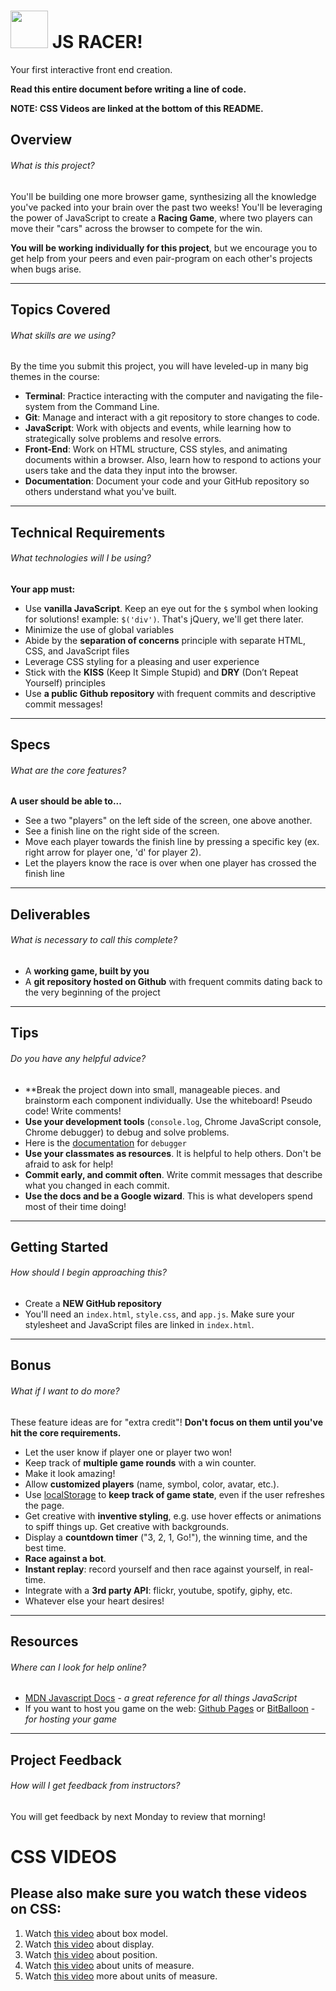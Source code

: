 # <img src="https://cloud.githubusercontent.com/assets/7833470/10423298/ea833a68-7079-11e5-84f8-0a925ab96893.png" width="60"> JS RACER! 

Your first interactive front end creation. 

**Read this entire document before writing a line of code.**

**NOTE: CSS Videos are linked at the bottom of this README.**

## Overview

###### What is this project?

You'll be building one more browser game, synthesizing all the knowledge you've packed into your brain over the past two weeks! You'll be leveraging the power of JavaScript to create a **Racing Game**, where two players can move their "cars" across the browser to compete for the win.

**You will be working individually for this project**, but we encourage you to get help from your peers and even pair-program on each other's projects when bugs arise.

---

## Topics Covered

###### What skills are we using?

By the time you submit this project, you will have leveled-up in many big themes in the course:

* **Terminal**: Practice interacting with the computer and navigating the file-system from the Command Line.
* **Git**: Manage and interact with a git repository to store changes to code.
* **JavaScript**: Work with objects and events, while learning how to strategically solve problems and resolve errors.
* **Front-End**: Work on HTML structure, CSS styles, and animating documents within a browser. Also, learn how to respond to actions your users take and the data they input into the browser.
* **Documentation**: Document your code and your GitHub repository so others understand what you've built.

---

## Technical Requirements
###### What technologies will I be using?

**Your app must:**

* Use **vanilla JavaScript**. Keep an eye out for the `$` symbol when looking for solutions! example: `$('div')`. That's jQuery, we'll get there later.  
* Minimize the use of global variables
* Abide by the **separation of concerns** principle with separate HTML, CSS, and JavaScript files
* Leverage CSS styling for a pleasing and user experience
* Stick with the **KISS** (Keep It Simple Stupid) and **DRY** (Don’t Repeat Yourself) principles
* Use **a public Github repository** with frequent commits and descriptive commit messages!

---

## Specs

###### What are the core features?

**A user should be able to...**

* See a two "players" on the left side of the screen, one above another.
* See a finish line on the right side of the screen.
* Move each player towards the finish line by pressing a specific key (ex. right arrow for player one, 'd' for player 2).
* Let the players know the race is over when one player has crossed the finish line

---

## Deliverables

###### What is necessary to call this complete?

* A **working game, built by you**
* A **git repository hosted on Github** with frequent commits dating back to the very beginning of the project

---

## Tips

###### Do you have any helpful advice?

* **Break the project down into small, manageable pieces. and brainstorm each component individually. Use the whiteboard! Pseudo code! Write comments! 
* **Use your development tools** (`console.log`, Chrome JavaScript console, Chrome debugger) to debug and solve problems. 
* Here is the [documentation](https://developer.mozilla.org/en-US/docs/Web/JavaScript/Reference/Statements/debugger) for `debugger`
* **Use your classmates as resources**. It is helpful to help others. Don't be afraid to ask for help!
* **Commit early, and commit often**. Write commit messages that describe what you changed in each commit.
* **Use the docs and be a Google wizard**. This is what developers spend most of their time doing!

---

## Getting Started

###### How should I begin approaching this?

* Create a **NEW GitHub repository** 
* You'll need an `index.html`, `style.css`, and `app.js`. Make sure your stylesheet and JavaScript files are linked in `index.html`.

---

## Bonus

###### What if I want to do more?

These feature ideas are for "extra credit"! **Don't focus on them until you've hit the core requirements.**

* Let the user know if player one or player two won! 
* Keep track of **multiple game rounds** with a win counter.
* Make it look amazing!
* Allow **customized players** (name, symbol, color, avatar, etc.).
* Use <a href="https://developer.mozilla.org/en-US/docs/Web/API/Window/localStorage" target="_blank">localStorage</a> to **keep track of game state**, even if the user refreshes the page.
* Get creative with **inventive styling**, e.g. use hover effects or animations to spiff things up. Get creative with backgrounds.
* Display a **countdown timer** ("3, 2, 1, Go!"), the winning time, and the best time.
* **Race against a bot**.
* **Instant replay**: record yourself and then race against yourself, in real-time.
* Integrate with a **3rd party API**: flickr, youtube, spotify, giphy, etc.
* Whatever else your heart desires! 

---

## Resources

###### Where can I look for help online?

* <a href="https://developer.mozilla.org/en-US/docs/Web/JavaScript" target="_blank">MDN Javascript Docs</a> - *a great reference for all things JavaScript*
* If you want to host you game on the web: <a href="https://pages.github.com" target="_blank">Github Pages</a> or <a href="https://www.bitballoon.com" target="_blank">BitBalloon</a> - *for hosting your game*

---

## Project Feedback

###### How will I get feedback from instructors?

You will get feedback by next Monday to review that morning!


# CSS VIDEOS

## Please also make sure you watch these videos on CSS: 

1. Watch [this video](https://www.youtube.com/watch?v=HNgdhp1_kEE&index=6&list=PLdnONIhPScST0Vy4LrIZiYKpFNoxgyH7J) about box model.
1. Watch [this video](https://www.youtube.com/watch?v=qjSe_K3agYc&index=7&list=PLdnONIhPScST0Vy4LrIZiYKpFNoxgyH7J) about display.
1. Watch [this video](https://www.youtube.com/watch?v=zH8kjJdvmOs&index=8&list=PLdnONIhPScST0Vy4LrIZiYKpFNoxgyH7J) about position.
1. Watch [this video](https://www.youtube.com/watch?v=5axuSSBIMuQ&index=9&list=PLdnONIhPScST0Vy4LrIZiYKpFNoxgyH7J) about units of measure.
1. Watch [this video](https://www.youtube.com/watch?v=ZfxNpQm6m2g&index=10&list=PLdnONIhPScST0Vy4LrIZiYKpFNoxgyH7J) more about units of measure.
